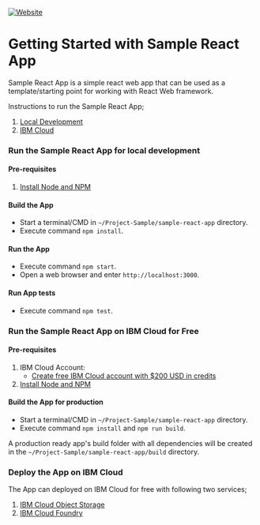 [![Website](https://img.shields.io/badge/View-Website-blue)](https://sample-project.s3-web.us-east.cloud-object-storage.appdomain.cloud)

# Getting Started with Sample React App

Sample React App is a simple react web app that can be used as a template/starting point for working with React Web framework. 

Instructions to run the Sample React App;
1. [Local Development](#run-the-sample-react-app-for-local-development)
2. [IBM Cloud](#run-the-sample-react-app-on-IBM-cloud)

### Run the Sample React App for local development
#### Pre-requisites
1. [Install Node and NPM](https://nodejs.org/en/download/)

#### Build the App
- Start a terminal/CMD in `~/Project-Sample/sample-react-app` directory.
- Execute command `npm install`.

#### Run the App
- Execute command `npm start`.
- Open a web browser and enter `http://localhost:3000`.

#### Run App tests
- Execute command `npm test`.

### Run the Sample React App on IBM Cloud for Free
#### Pre-requisites
1. IBM Cloud Account:
    - [Create free IBM Cloud account with $200 USD in credits](https://developer.ibm.com/callforcode/get-started/)
2. [Install Node and NPM](https://nodejs.org/en/download/)

#### Build the App for production
- Start a terminal/CMD in `~/Project-Sample/sample-react-app` directory.
- Execute command `npm install` and `npm run build`.

A production ready app's build folder with all dependencies will be created in the `~/Project-Sample/sample-react-app/build` directory.

### Deploy the App on IBM Cloud

The App can deployed on IBM Cloud for free with following two services;
1. [IBM Cloud Object Storage](./docs/IBM_CLOUD_OBJECT_STORAGE_DEPLOYMENT.md)
2. [IBM Cloud Foundry](./docs/IBM_CLOUD_FOUNDRY_DEPLOYMENT.md)
